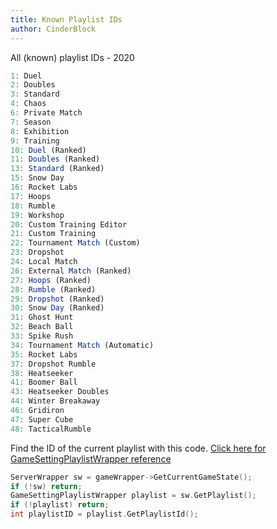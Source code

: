 ```yaml
---
title: Known Playlist IDs
author: CinderBlock
---
```


All (known) playlist IDs - 2020
```javascript
1: Duel
2: Doubles
3: Standard
4: Chaos
6: Private Match
7: Season
8: Exhibition
9: Training
10: Duel (Ranked)
11: Doubles (Ranked)
13: Standard (Ranked)
15: Snow Day
16: Rocket Labs
17: Hoops
18: Rumble
19: Workshop
20: Custom Training Editor
21: Custom Training
22: Tournament Match (Custom)
23: Dropshot
24: Local Match
26: External Match (Ranked)
27: Hoops (Ranked)
28: Rumble (Ranked)
29: Dropshot (Ranked)
30: Snow Day (Ranked)
31: Ghost Hunt
32: Beach Ball
33: Spike Rush
34: Tournament Match (Automatic)
35: Rocket Labs
37: Dropshot Rumble
38: Heatseeker
41: Boomer Ball
43: Heatseeker Doubles
44: Winter Breakaway
46: Gridiron
47: Super Cube
48: TacticalRumble
```

Find the ID of the current playlist with this code. [Click here for GameSettingPlaylistWrapper reference](/bakkesmod_api/Classes/Wrappers/GameEvent/GameSettingPlaylistWrapper/)  
```cpp
ServerWrapper sw = gameWrapper->GetCurrentGameState();
if (!sw) return;
GameSettingPlaylistWrapper playlist = sw.GetPlaylist();
if (!playlist) return;
int playlistID = playlist.GetPlaylistId();
```